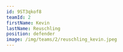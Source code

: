 ```yaml
---
id: 9ST3qkof8
teamId: 2
firstName: Kevin
lastName: Reuschling
position: defender
image: /img/teams/2/reuschling_kevin.jpeg
---
```

